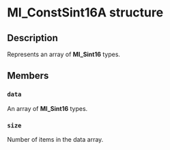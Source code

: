 # MI_ConstSint16A structure

## Description

Represents an array of **MI_Sint16** types.

## Members

### `data`

An array of **MI_Sint16** types.

### `size`

Number of items in the data array.